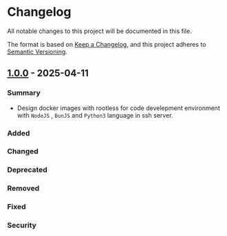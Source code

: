# Changelog

All notable changes to this project will be documented in this file.

The format is based on [Keep a Changelog](https://keepachangelog.com/en/1.0.0/),
and this project adheres to [Semantic Versioning](https://semver.org/spec/v2.0.0.html).

## [1.0.0] - 2025-04-11

### Summary

- Design docker images with rootless for code develepment environment with `NodeJS` , `BunJS` and `Python3` language in ssh server.

### Added

### Changed

### Deprecated

### Removed

### Fixed

### Security

[1.0.0]: https://github.com/wkloh76/docker-sshserver-nodebunpy/releases/tag/1.0.0
